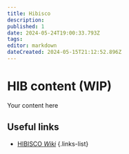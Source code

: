 ```yaml
---
title: Hibisco
description: 
published: 1
date: 2024-05-24T19:00:33.793Z
tags: 
editor: markdown
dateCreated: 2024-05-15T21:12:52.896Z
---
```


# HIB content (WIP)
Your content here

## Useful links

- [HIBISCO *Wiki*](/Orion/Hibisco/hib_intro)
{.links-list}